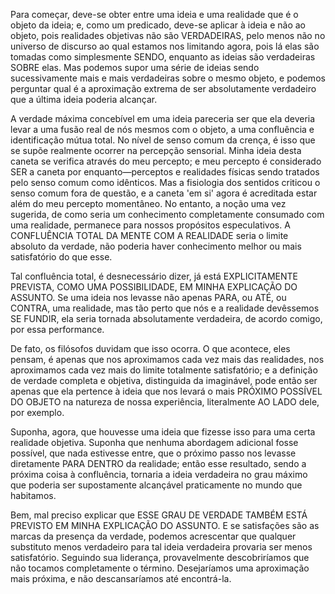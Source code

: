 Para começar, deve-se obter entre uma ideia e uma realidade que é o objeto da ideia; e, como um predicado, deve-se aplicar à ideia e não ao objeto, pois realidades objetivas não são VERDADEIRAS, pelo menos não no universo de discurso ao qual estamos nos limitando agora, pois lá elas são tomadas como simplesmente SENDO, enquanto as ideias são verdadeiras SOBRE elas. Mas podemos supor uma série de ideias sendo sucessivamente mais e mais verdadeiras sobre o mesmo objeto, e podemos perguntar qual é a aproximação extrema de ser absolutamente verdadeiro que a última ideia poderia alcançar.

A verdade máxima concebível em uma ideia pareceria ser que ela deveria levar a uma fusão real de nós mesmos com o objeto, a uma confluência e identificação mútua total. No nível de senso comum da crença, é isso que se supõe realmente ocorrer na percepção sensorial. Minha ideia desta caneta se verifica através do meu percepto; e meu percepto é considerado SER a caneta por enquanto—perceptos e realidades físicas sendo tratados pelo senso comum como idênticos. Mas a fisiologia dos sentidos criticou o senso comum fora de questão, e a caneta 'em si' agora é acreditada estar além do meu percepto momentâneo. No entanto, a noção uma vez sugerida, de como seria um conhecimento completamente consumado com uma realidade, permanece para nossos propósitos especulativos. A CONFLUÊNCIA TOTAL DA MENTE COM A REALIDADE seria o limite absoluto da verdade, não poderia haver conhecimento melhor ou mais satisfatório do que esse.

Tal confluência total, é desnecessário dizer, já está EXPLICITAMENTE PREVISTA, COMO UMA POSSIBILIDADE, EM MINHA EXPLICAÇÃO DO ASSUNTO. Se uma ideia nos levasse não apenas PARA, ou ATÉ, ou CONTRA, uma realidade, mas tão perto que nós e a realidade devêssemos SE FUNDIR, ela seria tornada absolutamente verdadeira, de acordo comigo, por essa performance.

De fato, os filósofos duvidam que isso ocorra. O que acontece, eles pensam, é apenas que nos aproximamos cada vez mais das realidades, nos aproximamos cada vez mais do limite totalmente satisfatório; e a definição de verdade completa e objetiva, distinguida da imaginável, pode então ser apenas que ela pertence à ideia que nos levará o mais PRÓXIMO POSSÍVEL DO OBJETO na natureza de nossa experiência, literalmente AO LADO dele, por exemplo.

Suponha, agora, que houvesse uma ideia que fizesse isso para uma certa realidade objetiva. Suponha que nenhuma abordagem adicional fosse possível, que nada estivesse entre, que o próximo passo nos levasse diretamente PARA DENTRO da realidade; então esse resultado, sendo a próxima coisa à confluência, tornaria a ideia verdadeira no grau máximo que poderia ser supostamente alcançável praticamente no mundo que habitamos.

Bem, mal preciso explicar que ESSE GRAU DE VERDADE TAMBÉM ESTÁ PREVISTO EM MINHA EXPLICAÇÃO DO ASSUNTO. E se satisfações são as marcas da presença da verdade, podemos acrescentar que qualquer substituto menos verdadeiro para tal ideia verdadeira provaria ser menos satisfatório. Seguindo sua liderança, provavelmente descobriríamos que não tocamos completamente o término. Desejaríamos uma aproximação mais próxima, e não descansaríamos até encontrá-la.